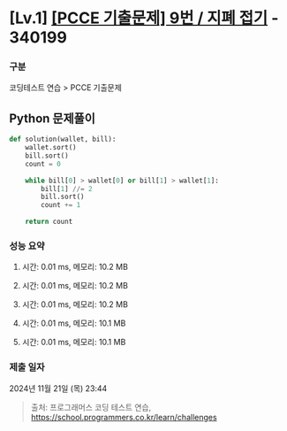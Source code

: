 # [Lv.1] [[PCCE 기출문제] 9번 / 지폐 접기](https://school.programmers.co.kr/learn/courses/30/lessons/340199?language=python3) - 340199 

### 구분

코딩테스트 연습 > PCCE 기출문제

## Python 문제풀이

```py
def solution(wallet, bill):
    wallet.sort()
    bill.sort()
    count = 0
    
    while bill[0] > wallet[0] or bill[1] > wallet[1]:
        bill[1] //= 2
        bill.sort()
        count += 1
    
    return count
```

### 성능 요약

1. 시간: 0.01 ms, 메모리: 10.2 MB

2. 시간: 0.01 ms, 메모리: 10.2 MB
3. 시간: 0.01 ms, 메모리: 10.2 MB
4. 시간: 0.01 ms, 메모리: 10.1 MB
5. 시간: 0.01 ms, 메모리: 10.1 MB

### 제출 일자

2024년 11월 21일 (목) 23:44

> 출처: 프로그래머스 코딩 테스트 연습, https://school.programmers.co.kr/learn/challenges